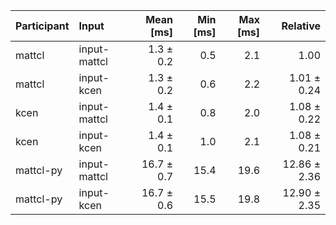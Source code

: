 | Participant | Input | Mean [ms] | Min [ms] | Max [ms] | Relative |
|:---|:---|---:|---:|---:|---:|
| mattcl | input-mattcl | 1.3 ± 0.2 | 0.5 | 2.1 | 1.00 |
| mattcl | input-kcen | 1.3 ± 0.2 | 0.6 | 2.2 | 1.01 ± 0.24 |
| kcen | input-mattcl | 1.4 ± 0.1 | 0.8 | 2.0 | 1.08 ± 0.22 |
| kcen | input-kcen | 1.4 ± 0.1 | 1.0 | 2.1 | 1.08 ± 0.21 |
| mattcl-py | input-mattcl | 16.7 ± 0.7 | 15.4 | 19.6 | 12.86 ± 2.36 |
| mattcl-py | input-kcen | 16.7 ± 0.6 | 15.5 | 19.8 | 12.90 ± 2.35 |
